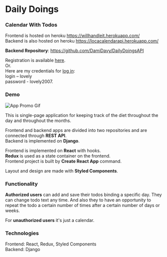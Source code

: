 # Daily Doings
### Calendar With Todos

Frontend is hosted on heroku <https://willhandleit.herokuapp.com/>  
Backend is also hosted on heroku <https://locacalendarapi.herokuapp.com/>

**Backend Repository**: <https://github.com/DamiDavy/DailyDoingsAPI>

Registration is available [here](https://willhandleit.herokuapp.com/registration).  
Or.  
Here are my credentials for [log in](https://willhandleit.herokuapp.com/login):  
login – lovely  
password - lovely2007.  

### Demo

![App Promo Gif](DailyDoings.gif)

This is single-page application for keeping track of the diet throughout the day and throughout the months.

Frontend and backend apps are divided into two repositories and are connected through **REST API**.  
Backend is implemented on **Django**.

Frontend is implemented on **React** with hooks.  
**Redux** is used as a state container on the frontend.  
Frontend project is built by **Сreate React App** command.  

Layout and design are made with **Styled Components**.

### Functionality

**Authorized users** can add and save their todos binding a specific day. They can change todo text any time. 
And also they to have an opportunity to repeat the todo a certain number of times after a certain number of days or weeks.

For **unauthorized users** it's just a calendar. 

### Technologies

Frontend: React, Redux, Styled Components  
Backend: Django
